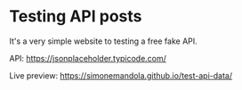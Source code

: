 # Testing API posts

It's a very simple website to testing a free fake API.

API: https://jsonplaceholder.typicode.com/

Live preview: https://simonemandola.github.io/test-api-data/